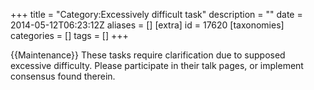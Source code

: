 +++
title = "Category:Excessively difficult task"
description = ""
date = 2014-05-12T06:23:12Z
aliases = []
[extra]
id = 17620
[taxonomies]
categories = []
tags = []
+++

{{Maintenance}}
These tasks require clarification due to supposed excessive difficulty. Please participate in their talk pages, or implement consensus found therein.
